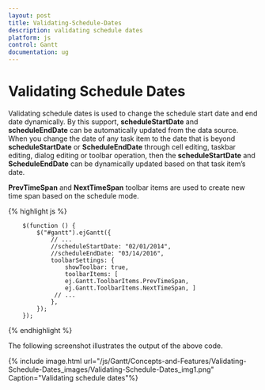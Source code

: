 ```yaml
---
layout: post
title: Validating-Schedule-Dates
description: validating schedule dates
platform: js
control: Gantt
documentation: ug
---
```


# Validating Schedule Dates

Validating schedule dates is used to change the schedule start date and end date dynamically. By this support, **scheduleStartDate** and **scheduleEndDate** can be automatically updated from the data source. When you change the date of any task item to the date that is beyond **scheduleStartDate** or **ScheduleEndDate** through cell editing, taskbar editing, dialog editing or toolbar operation, then the **scheduleStartDate** and **ScheduleEndDate** can be dynamically updated based on that task item’s date.

**PrevTimeSpan** and **NextTimeSpan** toolbar items are used to create new time span based on the schedule mode.

{% highlight js %}


        $(function () {
            $("#gantt").ejGantt({
                // ...
                //scheduleStartDate: "02/01/2014",
                //scheduleEndDate: "03/14/2016",
                toolbarSettings: {
                    showToolbar: true,
                    toolbarItems: [
                    ej.Gantt.ToolbarItems.PrevTimeSpan,
                    ej.Gantt.ToolbarItems.NextTimeSpan, ]
                 // ...
                },
            });
        });



{% endhighlight %}


The following screenshot illustrates the output of the above code.

{% include image.html url="/js/Gantt/Concepts-and-Features/Validating-Schedule-Dates_images/Validating-Schedule-Dates_img1.png" Caption="Validating schedule dates"%}

